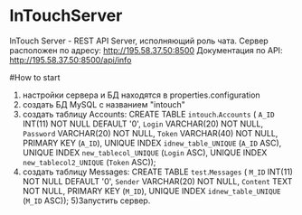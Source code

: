 # InTouchServer
InTouch Server - REST API Server, исполняющий роль чата.
Сервер расположен по адресу: http://195.58.37.50:8500
Документация по API: http://195.58.37.50:8500/api/info

#How to start
1) настройки сервера и БД находятся в properties.configuration
2) создать БД MySQL с названием "intouch"
3) создать таблицу Accounts:
  CREATE TABLE `intouch`.`Accounts` (
  `A_ID` INT(11) NOT NULL DEFAULT '0',
  `Login` VARCHAR(20) NOT NULL,
  `Password` VARCHAR(20) NOT NULL,
  `Token` VARCHAR(40) NOT NULL,
  PRIMARY KEY (`A_ID`),
  UNIQUE INDEX `idnew_table_UNIQUE` (`A_ID` ASC),
  UNIQUE INDEX `new_tablecol_UNIQUE` (`Login` ASC),
  UNIQUE INDEX `new_tablecol2_UNIQUE` (`Token` ASC));
4) создать таблицу Messages:
  CREATE TABLE `test`.`Messages` (
  `M_ID` INT(11) NOT NULL DEFAULT '0',
  `Sender` VARCHAR(20) NOT NULL,
  `Content` TEXT NOT NULL,
  PRIMARY KEY (`M_ID`),
  UNIQUE INDEX `idnew_table_UNIQUE` (`M_ID` ASC));
5)Запустить сервер.
